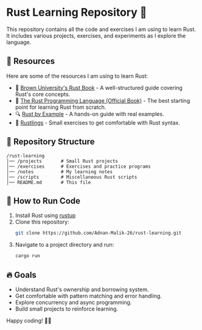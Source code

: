 # Rust Learning Repository 🚀

This repository contains all the code and exercises I am using to learn Rust. It includes various projects, exercises, and experiments as I explore the language.

## 📖 Resources

Here are some of the resources I am using to learn Rust:

- 📘 [Brown University's Rust Book](https://rust-book.cs.brown.edu/ch03-00-common-programming-concepts.html) - A well-structured guide covering Rust's core concepts.
- 📖 [The Rust Programming Language (Official Book)](https://doc.rust-lang.org/book/) - The best starting point for learning Rust from scratch.
- 🔍 [Rust by Example](https://doc.rust-lang.org/stable/rust-by-example/) - A hands-on guide with real examples.
- 📜 [Rustlings](https://github.com/rust-lang/rustlings) - Small exercises to get comfortable with Rust syntax.

## 📂 Repository Structure

```
/rust-learning
│── /projects       # Small Rust projects
│── /exercises      # Exercises and practice programs
│── /notes          # My learning notes
│── /scripts        # Miscellaneous Rust scripts
│── README.md       # This file
```

## 🚀 How to Run Code

1. Install Rust using [rustup](https://rustup.rs/)
2. Clone this repository:
   ```sh
   git clone https://github.com/Adnan-Malik-26/rust-learning.git
   ```
3. Navigate to a project directory and run:
   ```sh
   cargo run
   ```

## 🔥 Goals

- Understand Rust's ownership and borrowing system.
- Get comfortable with pattern matching and error handling.
- Explore concurrency and async programming.
- Build small projects to reinforce learning.

Happy coding! 🦀🚀
